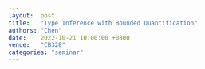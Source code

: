 ```yaml
---
layout:  post
title:   "Type Inference with Bounded Quantification"
authors: "Chen"
date:    2022-10-21 10:00:00 +0800
venue:   "CB328"
categories: "seminar"
---
```


